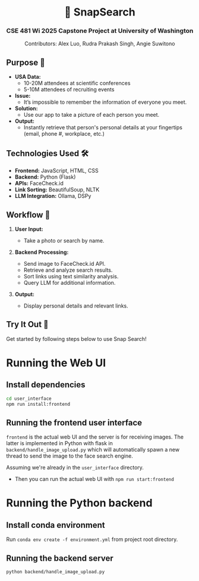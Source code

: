 <div align="center">
  <h1>📸 SnapSearch</h1>
  <h3>CSE 481 Wi 2025 Capstone Project at University of Washington</h3>
  <p>Contributors: Alex Luo, Rudra Prakash Singh, Angie Suwitono</p>
</div>

## Purpose 🎯
- **USA Data:**  
  - 10-20M attendees at scientific conferences  
  - 5-10M attendees of recruiting events  
- **Issue:**  
  - It’s impossible to remember the information of everyone you meet.  
- **Solution:**  
  - Use our app to take a picture of each person you meet.  
- **Output:**  
  - Instantly retrieve that person's personal details at your fingertips (email, phone #, workplace, etc.)


## Technologies Used 🛠️
- **Frontend:** JavaScript, HTML, CSS  
- **Backend:** Python (Flask)  
- **APIs:** FaceCheck.id  
- **Link Sorting:** BeautifulSoup, NLTK  
- **LLM Integration:** Ollama, DSPy


## Workflow 🔄

1. **User Input:**  
   - Take a photo or search by name.

2. **Backend Processing:**  
   - Send image to FaceCheck.id API.  
   - Retrieve and analyze search results.  
   - Sort links using text similarity analysis.  
   - Query LLM for additional information.

3. **Output:**  
   - Display personal details and relevant links.


## Try It Out 🚀
Get started by following steps below to use Snap Search!

# Running the Web UI
## Install dependencies
```bash
cd user_interface
npm run install:frontend
```
## Running the frontend user interface
`frontend` is the actual web UI and the server is for receiving images. The latter is implemented in Python with flask in `backend/handle_image_upload.py` which will automatically spawn a new thread to send the image to the face search engine.

Assuming we're already in the `user_interface` directory.

- Then you can run the actual web UI with `npm run start:frontend`

# Running the Python backend
## Install conda environment
Run `conda env create -f environment.yml` from project root directory.

## Running the backend server
`python backend/handle_image_upload.py`

